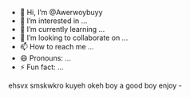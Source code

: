 - 👋 Hi, I’m @Awerwoybuyy
- 👀 I’m interested in ...
- 🌱 I’m currently learning ...
- 💞️ I’m looking to collaborate on ...
- 📫 How to reach me ...
- 😄 Pronouns: ...
- ⚡ Fun fact: ...

ehsvx 
smskwkro
kuyeh
okeh boy
a
good boy 
enjoy - 
<!---
Awerwoybuyy/Awerwoybuyy is a ✨ special ✨ repository because its `README.md` (this file) appears on your GitHub profile.
You can click the Preview link to take a look at your changes.
--->
